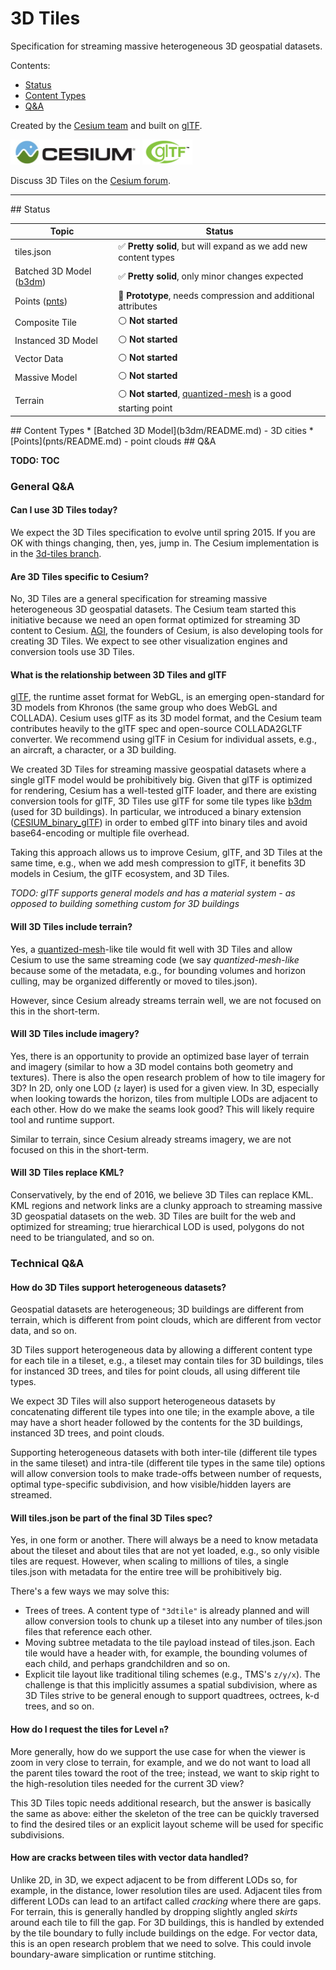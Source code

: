 # 3D Tiles

Specification for streaming massive heterogeneous 3D geospatial datasets.

Contents:

* [Status](#status)
* [Content Types](#contentTypes)
* [Q&A](#qa)

Created by the [Cesium team](http://cesiumjs.org/) and built on [glTF](https://www.khronos.org/gltf).

<a href="http://cesiumjs.org/"><img src="figures/cesium.jpg" height="40" /></a> <a href="https://www.khronos.org/gltf"><img src="figures/gltf.png" height="40" /></a>

Discuss 3D Tiles on the [Cesium forum](http://cesiumjs.org/forum.html).

---

<a name="status">
## Status

Topic  | Status
---|---
tiles.json  | :white_check_mark: **Pretty solid**, but will expand as we add new content types
Batched 3D Model ([b3dm](b3dm/README.md))  | :white_check_mark: **Pretty solid**, only minor changes expected
Points ([pnts](pnts/README.md))  | :rocket: **Prototype**, needs compression and additional attributes
Composite Tile  | :white_circle: **Not started**
Instanced 3D Model  | :white_circle: **Not started**
Vector Data  | :white_circle: **Not started**
Massive Model  | :white_circle: **Not started**
Terrain  | :white_circle: **Not started**, [quantized-mesh](https://cesiumjs.org/data-and-assets/terrain/formats/quantized-mesh-1.0.html) is a good starting point

<a name="contentTypes">
## Content Types
* [Batched 3D Model](b3dm/README.md) - 3D cities
* [Points](pnts/README.md) - point clouds

<a name="qa">
## Q&A

**TODO: TOC**

### General Q&A

#### Can I use 3D Tiles today?

We expect the 3D Tiles specification to evolve until spring 2015.  If you are OK with things changing, then, yes, jump in.  The Cesium implementation is in the [3d-tiles branch](https://github.com/AnalyticalGraphicsInc/cesium/tree/3d-tiles).

#### Are 3D Tiles specific to Cesium?

No, 3D Tiles are a general specification for streaming massive heterogeneous 3D geospatial datasets.  The Cesium team started this initiative because we need an open format optimized for streaming 3D content to Cesium.  [AGI](http://www.agi.com/), the founders of Cesium, is also developing tools for creating 3D Tiles.  We expect to see other visualization engines and conversion tools use 3D Tiles.

#### What is the relationship between 3D Tiles and glTF

[glTF](https://www.khronos.org/gltf), the runtime asset format for WebGL, is an emerging open-standard for 3D models from Khronos (the same group who does WebGL and COLLADA).  Cesium uses glTF as its 3D model format, and the Cesium team contributes heavily to the glTF spec and open-source COLLADA2GLTF converter.  We recommend using glTF in Cesium for individual assets, e.g., an aircraft, a character, or a 3D building.

We created 3D Tiles for streaming massive geospatial datasets where a single glTF model would be prohibitively big.  Given that glTF is optimized for rendering, Cesium has a well-tested glTF loader, and there are existing conversion tools for glTF, 3D Tiles use glTF for some tile types like [b3dm](b3dm/README.md) (used for 3D buildings).  In particular, we introduced a binary extension ([CESIUM_binary_glTF](https://github.com/KhronosGroup/glTF/blob/new-extensions/extensions/CESIUM_binary_glTF/README.md)) in order to embed glTF into binary tiles and avoid base64-encoding or multiple file overhead.

Taking this approach allows us to improve Cesium, glTF, and 3D Tiles at the same time, e.g., when we add mesh compression to glTF, it benefits 3D models in Cesium, the glTF ecosystem, and 3D Tiles.

_TODO: glTF supports general models and has a material system - as opposed to building something custom for 3D buildings_

#### Will 3D Tiles include terrain?

Yes, a [quantized-mesh](https://cesiumjs.org/data-and-assets/terrain/formats/quantized-mesh-1.0.html)-like tile would fit well with 3D Tiles and allow Cesium to use the same streaming code (we say _quantized-mesh-like_ because some of the metadata, e.g., for bounding volumes and horizon culling, may be organized differently or moved to tiles.json).

However, since Cesium already streams terrain well, we are not focused on this in the short-term.

#### Will 3D Tiles include imagery?

Yes, there is an opportunity to provide an optimized base layer of terrain and imagery (similar to how a 3D model contains both geometry and textures).  There is also the open research problem of how to tile imagery for 3D?  In 2D, only one LOD (`z` layer) is used for a given view.  In 3D, especially when looking towards the horizon, tiles from multiple LODs are adjacent to each other.  How do we make the seams look good?  This will likely require tool and runtime support.

Similar to terrain, since Cesium already streams imagery, we are not focused on this in the short-term.

#### Will 3D Tiles replace KML?

Conservatively, by the end of 2016, we believe 3D Tiles can replace KML.  KML regions and network links are a clunky approach to streaming massive 3D geospatial datasets on the web.  3D Tiles are built for the web and optimized for streaming; true hierarchical LOD is used, polygons do not need to be triangulated, and so on.

### Technical Q&A

#### How do 3D Tiles support heterogeneous datasets?

Geospatial datasets are heterogeneous; 3D buildings are different from terrain, which is different from point clouds, which are different from vector data, and so on.

3D Tiles support heterogeneous data by allowing a different content type for each tile in a tileset, e.g., a tileset may contain tiles for 3D buildings, tiles for instanced 3D trees, and tiles for point clouds, all using different tile types.

We expect 3D Tiles will also support heterogeneous datasets by concatenating different tile types into one tile; in the example above, a tile may have a short header followed by the contents for the 3D buildings, instanced 3D trees, and point clouds.

Supporting heterogeneous datasets with both inter-tile (different tile types in the same tileset) and intra-tile (different tile types in the same tile) options will allow conversion tools to make trade-offs between number of requests, optimal type-specific subdivision, and how visible/hidden layers are streamed.

#### Will tiles.json be part of the final 3D Tiles spec?

Yes, in one form or another.  There will always be a need to know metadata about the tileset and about tiles that are not yet loaded, e.g., so only visible tiles are request.  However, when scaling to millions of tiles, a single tiles.json with metadata for the entire tree will be prohibitively big.

There's a few ways we may solve this:
* Trees of trees.  A content type of `"3dtile"` is already planned and will allow conversion tools to chunk up a tileset into any number of tiles.json files that reference each other.
* Moving subtree metadata to the tile payload instead of tiles.json.  Each tile would have a header with, for example, the bounding volumes of each child, and perhaps grandchildren and so on.
* Explicit tile layout like traditional tiling schemes (e.g., TMS's `z/y/x`).  The challenge is that this implicitly assumes a spatial subdivision, where as 3D Tiles strive to be general enough to support quadtrees, octrees, k-d trees, and so on.

#### How do I request the tiles for Level `n`?

More generally, how do we support the use case for when the viewer is zoom in very close to terrain, for example, and we do not want to load all the parent tiles toward the root of the tree; instead, we want to skip right to the high-resolution tiles needed for the current 3D view?

This 3D Tiles topic needs additional research, but the answer is basically the same as above: either the skeleton of the tree can be quickly traversed to find the desired tiles or an explicit layout scheme will be used for specific subdivisions.

#### How are cracks between tiles with vector data handled?

Unlike 2D, in 3D, we expect adjacent to be from different LODs so, for example, in the distance, lower resolution tiles are used.  Adjacent tiles from different LODs can lead to an artifact called _cracking_ where there are gaps.  For terrain, this is generally handled by dropping slightly angled _skirts_ around each tile to fill the gap.  For 3D buildings, this is handled by extended by the tile boundary to fully include buildings on the edge.  For vector data, this is an open research problem that we need to solve.  This could invole boundary-aware simplication or runtime stitching. 
